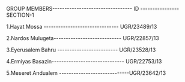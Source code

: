GROUP MEMBERS--------------------------------- ID ----------------SECTION-1

1.Hayat Mossa ------------------------------- UGR/23489/13  

2.Nardos Mulugeta---------------------------- UGR/22857/13
 
 3.Eyerusalem Bahru -------------------------  UGR/23528/13
 
4.Ermiyas Basazin------------------------------ UGR/22753/13

5.Meseret Andualem -----------------------------UGR/23642/13    
